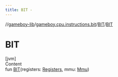 ```yaml
---
title: BIT -
---
```

//[gameboy-lib](../../index.md)/[gameboy.cpu.instructions.bit](../index.md)/[BIT](index.md)/[BIT](-b-i-t.md)



# BIT  
[jvm]  
Content  
fun [BIT](-b-i-t.md)(registers: [Registers](../../gameboy.cpu/-registers/index.md), mmu: [Mmu](../../gameboy.memory/-mmu/index.md))  




